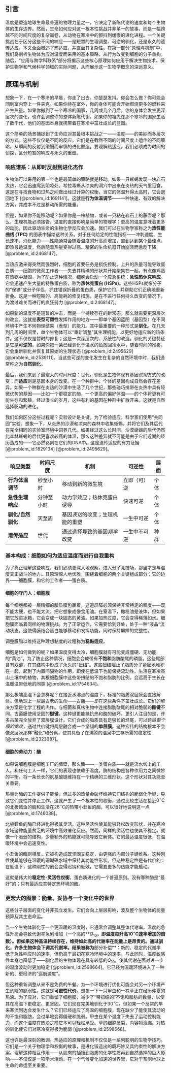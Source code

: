 ## 引言
温度是塑造地球生命最普遍的物理力量之一，它决定了新陈代谢的速度和每个生物体的生存边界。然而，生命如何应对这一根本性挑战并非单一的故事，而是一幅跨越不同时间尺度的复杂画卷，从动物在寒冷中的颤抖到缓慢的进化进程。一个关键挑战在于区分这些不同的响应——是短暂的生理调整、可逆的驯化，还是永久的遗传适应。本文全面概述了热适应，并直面其复杂性。在第一部分“原理与机制”中，我们将剖析生物体为应对温度而采用的基本策略，从行为改变到细胞的分子重构。随后，“应用与跨学科联系”部分将揭示这些核心原理如何应用于解决生物技术、保护生物学和气候科学领域的实际问题，从而展示这一生物学概念的深远意义。

## 原理与机制

想象一下，在一个寒冷的早晨，你走了出去。你瑟瑟发抖。你会怎么做？你可能会回到室内穿上一件夹克。如果你待在室外，你的身体可能会开始燃烧更多的燃料来产生热量。如果你搬到了一个寒冷的国家，几周或几个月后，你的身体会发生更深层次的变化，也许会调整你的整体新陈代谢。如果你的祖先在那个寒冷的国家生活了数千代，他们的基因本身就携带着在寒冷中茁壮成长的蓝图。

这个简单的场景捕捉到了生命应对其最根本挑战之一——温度——的美妙而多层次的方式。这些不仅仅是不同的反应，它们是在截然不同的时间尺度上运作的不同策略，从瞬间的反射到缓慢而审慎的进化塑造。要理解热适应，我们必须成为时间的侦探，区分短暂的响应与永久的重塑。

### 响应谱系：从即时反射到进化杰作

生物体可以采用的第一个也是最简单的策略就是移动。如果一只蜥蜴发现一块岩石太热，它会迅速爬到阴凉处。希拉毒蜥从凉爽的洞穴中出来在炎热的天气里觅食，这是在寻找食物和过热之间做出经过计算的权衡，当它的体温升得太高时，它会退回地下 [@problem_id:1691141]。这就是**行为体温调节**——一种快速、有效的解决方案，其成本不过是移动所需的能量。

但是，如果你不能移动呢？如果你是一株植物，或者一只粘在岩石上的藤壶呢？那么，生理机能必须接管。温度的直接影响是简单的物理学：更高的温度意味着更多的动能，因此驱动生命的生物化学反应会加速。我们可以在生物学家称之为**热性能曲线 (TPC)** 的图表中描绘这种关系。对于任何给定的性能指标——冲刺速度、生长速率、消化能力——性能通常会随着温度的升高而增加，直到达到某个最佳点，即热最适温度，然后随着热量变得过高、精密的生命机器开始崩溃而急剧下降 [@problem_id:2468147]。

当热应激来得突然而强烈时，细胞的首要任务是损伤控制。上升的热量可能导致蛋白质——细胞的微观工作者——失去其精确的形状并开始聚集在一起，有点像鸡蛋在热锅中凝固。为了防止这种情况，细胞会启动一个应急系统：**急性热休克响应**。它会迅速产生大量的特殊蛋白质，称为**热休克蛋白 (HSPs)**。这些HSPs就像分子的“保镖”或分子伴侣，抓住错误折叠的蛋白质，保护它们，并帮助它们正确地重新折叠。这是一种短期的、高能耗的修复措施，是在不进行任何持久改变的情况下，为渡过难关而进行的疯狂努力 [@problem_id:2468147]。

如果新的温度不是短暂的冲击，而是一个持续存在的新常态，那么就需要更深层次的改变。这就是**表型可塑性**发挥作用的地方——即单个基因蓝图（基因型）在不同环境中产生不同物理结果（表型）的能力。其中最重要的一种形式是**驯化**。在几天到几周的时间里，单个生物体可以“重新调整”其生理机能，以更好地适应新的热条件。这不仅仅是暂时的修复；这是一次深层次的、系统性的改造。驯化的关键特征是它是**可逆的**。如果你把一条已经驯化于温水的鱼放回冷水中，随着时间的推移，它会重新驯化并恢复其原始的生理状态 [@problem_id:2495629] [@problem_id:2539111]。当这些可逆的变化发生在复杂的自然环境中时，我们通常称之为**自然驯化**。

最后，我们来到了最宏大的时间尺度：世代。驯化是生物体现有基因*使用*方式的改变；而**适应**则是基因本身的改变。在一个种群中，个体的基因构成自然会存在差异。如果一个种群在炎热的沙漠中生活了几个世纪，那些碰巧携带在炎热中具有轻微优势的基因——比如一个更稳定的酶，一个更高的偏好体温——的个体将更有可能生存和繁殖。经过漫长的岁月，这些有利的基因在种群中扩散开来。这就是自然选择驱动的进化。

我们如何区分这些过程呢？实验设计是关键。为了检验适应，科学家们使用“共同园”实验。想象一下，从炎热的沙漠和凉爽的森林中收集蜥蜴，并将它们及其后代在完全相同的实验室环境中饲养几代。如果经过这么长时间，沙漠蜥蜴的后代仍然比森林蜥蜴的后代更喜欢较高的体温，那么这种差异就不可能是由于它们近期的经历造成的——它必然铭刻在它们的DNA中。这是遗传适应的有力证据 [@problem_id:1829134] [@problem_id:2495629]。

| 响应类型               | 时间尺度             | 机制                                       | 可逆性                 | 层面   |
| ---------------------- | -------------------- | ------------------------------------------ | ---------------------- | ------ |
| **行为体温调节**         | 秒至小时             | 移动到新的微生境                           | 立即（可）逆           | 个体   |
| **急性生理响应**         | 分钟至小时           | 动力学效应；热休克蛋白诱导                 | 快速可逆               | 个体   |
| **驯化/自然驯化**        | 天至周               | 基因*表达*的改变；生理机能的重塑           | 一生中可逆             | 个体   |
| **遗传适应**             | 世代                 | 通过选择导致的基因*频率*改变               | 一生中不可逆           | 种群   |

### 基本构成：细胞如何为适应温度而进行自我重构

为了真正理解这些响应，我们必须更深入地观察，进入分子竞技场，那里才是与温度真正战斗的地方。其原理惊人地优雅，围绕着细胞的两个关键组成部分：它的边界——细胞膜，和它的工作者——蛋白质。

#### 细胞的守门人：细胞膜

每个细胞都被一层精细的脂质膜包裹着，这道屏障必须保持非常特定的稠度——既不能太硬，也不能太流。把它想象成像食用油。在室温下，橄榄油是液体，但如果把它放进冰箱，它会变成一块固态的黄油。如果加热过度，它会变得稀薄如水。细胞膜面临着同样的物理挑战。为了正常运作，它需要恰到好处，处于一种“液晶”流动状态。这使得膜结合蛋白能够移动和发挥功能，同时保持屏障的完整性。

调整膜脂以维持这种理想黏度的过程称为**稳黏适应**。

细胞是如何做到的呢？如果温度变得太冷，细胞膜就有可能变成僵硬、无功能的“黄油”。为了防止这种情况，细胞会合成带有**不饱和**脂肪酸尾的磷脂。这些尾部含有双键，在其结构中形成了永久的“扭结”。这些扭结阻止了脂质分子紧密地堆积在一起，起到了内置间隔物的作用，即使在低温下也能保持流动性。生活在寒冷高山土壤中的植物，其根细胞膜中这些带扭结的不饱和脂肪的比例，会远高于生长在温暖温带低地的同类 [@problem_id:1754634]。

那么极端高温下会怎样呢？在接近水沸点的温度下，标准的脂质双层膜会直接解体。但地球上一些最古老的生命——古菌——却在这些条件下茁壮成长。它们的解决方案是化学工程的杰作。与细菌和真核生物中连接脂肪酸尾的相对脆弱的**酯键**不同，古菌膜使用坚固的**醚键**，这种键更能抵抗热和酸的破坏。更引人注目的是，许多古菌完全放弃了双层膜设计。它们合成的脂质具有足够长的烃尾，可以跨越*整个膜的宽度*，通过共价键将两层融合成一个坚韧的**单层膜**。这种宏伟的结构根本不会像双层膜那样“融化”和分离，使其具备了在沸腾的温泉中生存所需的稳定性 [@problem_id:2323987]。

#### 细胞的劳动力：酶

如果说细胞膜是细胞工厂的墙壁，那么酶——一类蛋白质——就是流水线上的工人。和任何工人一样，它们的表现也依赖于温度。酶的结构是各种作用力之间微妙的平衡，将一条长长的氨基酸链维持在一个精确的三维形状。这个形状对其功能至关重要。

热量为酶的工作提供了能量，但过多的热量会破坏维持它们结构的脆弱化学键，导致它们变性并停止工作。这就产生了一个根本性的权衡，通过比较生活在接近$0^{\circ}\mathrm{C}$的北极鳕鱼的酶和生活在$26^{\circ}\mathrm{C}$的热带小丑鱼的酶，可以很好地说明这一点 [@problem_id:1746038]。

北极鳕鱼的酶已经进化得极其灵活。这种灵活性使其能够轻松改变形状，并在寒冷水域这种能量贫乏的环境中高效催化反应。然而，同样的灵活性也使其不稳定。就像一个脆弱的结构，少量额外的热能就可能导致它解体。它的最适温度很低，在温暖环境中会迅速变性。

小丑鱼的酶则相反。它被构造成既坚固又稳定，由更强的内部分子键维系。这种刚性使其能够在温暖的珊瑚礁水域中保持其功能性形状。但这种稳定性是有代价的：在低温下，这种刚性的酶会变得迟钝和低效。它需要更多的热能才能启动。

这就是伟大的**稳定性-灵活性权衡**，蛋白质进化的一个普遍原则。没有哪种酶是“最好”的；只有最适应其特定热环境的酶。

### 更宏大的图景：能量、妥协与一个变化中的世界

这些分子层面的变化并非孤立发生。它们会向上层层影响，波及整个生物体的能量预算及其生态命运。

当一个生物体驯化于一个更温暖的温度时，它通常会调整其整体代谢率。温度的急性升高会导致代谢率急剧增加（一个高的**$Q_{10}$**，即温度每升高$10^{\circ}\mathrm{C}$速率增加的倍数）。但如果这种高温持续存在，维持如此高的代谢率在能量上是昂贵的。通过驯化，许多生物体会下调其代谢率。结果被称为**部分补偿**：新的、稳定的代谢率低于急性响应时的速率，但仍高于最初在寒冷环境中的速率。与此同时，温度敏感性本身也降低了——驯化后的生物体现在具有较低的$Q_{10}$，使其代谢在面对进一步的温度波动时更加稳定 [@problem_id:2598664]。它已经为温暖环境进入了一种新的、更经济的“巡航速度”。

但这种重新调整从来不是免费的午餐。为一个环境进行优化可能会对另一个环境产生危险的脆弱性。这就是**可塑性代价**。想象一下一只甲虫和一株草正在经历仲夏的热浪。为了应对，它们重塑了细胞膜，减少了“带扭结的”不饱和脂肪的数量，以使其在高温下更稳定、更坚固。它们现在完美地驯化于$30^{\circ}\mathrm{C}$。但如果一个反常的早来寒流到达会发生什么？它们已经适应了高温的细胞膜，现在缺少了能使其流动的的不饱和脂肪，会过早地变得僵硬和脆弱。甲虫在某个温度下失去了运动控制能力，而这个温度在热浪之前它本可以轻松承受。草的细胞破裂，内容物泄漏。对热的驯化使它们对寒冷变得极为脆弱 [@problem_id:2598668]。

这也许是最深刻的教训。热适应的原理和机制不仅仅是一系列聪明的生物学技巧。它们是一个关于物理学和权衡的故事，是进化锻造出的既巧妙又具约束性的解决方案。理解这种相互作用——从肌肉的抽搐到脂质的化学性质再到自然选择的巨大影响——不仅仅是一项学术活动。在一个气候变化加速的世界里，它对于预测地球上生命的命运至关重要。

